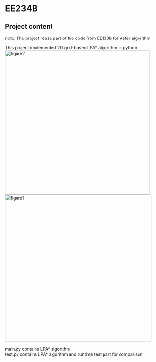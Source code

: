 # EE234B
## Project content

note: The project reuse part of the code from EE133b for Astar algorithm <br />

This project implemented 2D grid-based LPA* algorithm in python <br />
<img width="475" alt="figure2" src="https://user-images.githubusercontent.com/126745444/226199014-fc486519-c820-40be-a0bd-7a2dd9bcef47.png">
<img width="481" alt="figure1" src="https://user-images.githubusercontent.com/126745444/226199026-a68c3be1-088d-4d62-829e-a7425bf13344.png">
<br />
<br />
main.py contains LPA* algorithm  <br />
test.py contains LPA* algorithm  and runtime test part for comparison <br />
